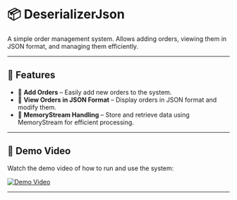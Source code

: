 # 📦 DeserializerJson

A simple order management system. Allows adding orders, viewing them in JSON format, and managing them efficiently.

---

## 🚀 Features

- 📝 **Add Orders** – Easily add new orders to the system.
- 📄 **View Orders in JSON Format** – Display orders in JSON format and modify them.
- 🔄 **MemoryStream Handling** – Store and retrieve data using MemoryStream for efficient processing.

---

## 🎥 Demo Video

Watch the demo video of how to run and use the system:

[![Demo Video](https://img.youtube.com/vi/dQw4w9WgXcQ/0.jpg)](https://github.com/user-attachments/assets/c9aa4feb-37c5-4caa-9f36-2b1d69d64fcc)

---
